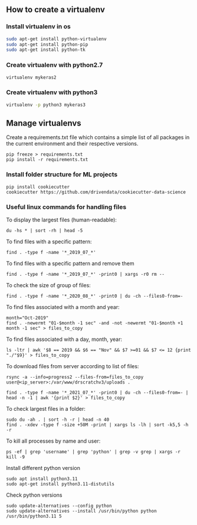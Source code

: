 ## How to create a virtualenv

### Install virtualenv in os
```bash
sudo apt-get install python-virtualenv
sudo apt-get install python-pip
sudo apt-get install python-tk
```

### Create virtualenv with python2.7
```bash
virtualenv mykeras2
```

### Create virtualenv with python3
```bash
virtualenv -p python3 mykeras3
```

## Manage virtualenvs

Create a requirements.txt file which contains a simple list of all packages in the current environment and
their respective versions.
```shell script
pip freeze > requirements.txt
pip install -r requirements.txt
```

### Install folder structure for ML projects
```shell script
pip install cookiecutter
cookiecutter https://github.com/drivendata/cookiecutter-data-science
```
### Useful linux commands for handling files

To display the largest files (human-readable):
```shell script
du -hs * | sort -rh | head -5
```

To find files with a specific pattern:
```shell script
find . -type f -name '*_2019_07_*'
```

To find files with a specific pattern and remove them
```shell script
find . -type f -name '*_2019_07_*' -print0 | xargs -r0 rm --
```

To check the size of group of files:
```shell script
find . -type f -name '*_2020_08_*' -print0 | du -ch --files0-from=-
```

To find files associated with a month and year:
```shell script
month="Oct-2019"
find . -newermt "01-$month -1 sec" -and -not -newermt "01-$month +1 month -1 sec" > files_to_copy
```

To find files associated with a day, month, year:
```shell script
ls -ltr | awk '$8 == 2019 && $6 == "Nov" && $7 >=01 && $7 <= 12 {print "./"$9}' > files_to_copy
```

To download files from server according to list of files:
```shell script
rsync -a --info=progress2 --files-from=files_to_copy user@<ip_server>:/var/www/drscratchv3/uploads .
```

```shell script
find . -type f -name '*_2021_07_*' -print0 | du -ch --files0-from=- | head -n -1 | awk '{print $2}' > files_to_copy
```

To check largest files in a folder:
```shell script
sudo du -ah . | sort -h -r | head -n 40
find . -xdev -type f -size +50M -print | xargs ls -lh | sort -k5,5 -h -r
```

To kill all processes by name and user:
```shell script
ps -ef | grep 'username' | grep 'python' | grep -v grep | xargs -r kill -9
```

Install different python version
```shell script
sudo apt install python3.11
sudo apt-get install python3.11-distutils
```

Check python versions
```shell script
sudo update-alternatives --config python
sudo update-alternatives --install /usr/bin/python python /usr/bin/python3.11 5
```

